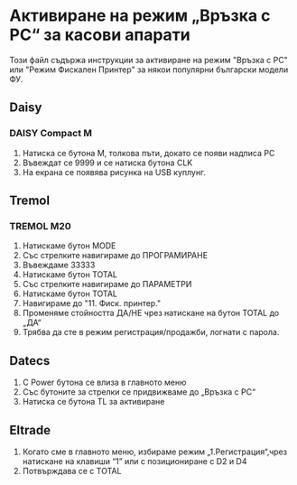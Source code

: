 # Активиране на режим „Връзка с PC“ за касови апарати

Този файл съдържа инструкции за активиране на режим "Връзка с PC" или "Режим Фискален Принтер" за някои популярни български модели ФУ.


## Daisy

### DAISY Compact M 

1. Натиска се бутона М, толкова пъти, докато се появи надписа PC
2. Въвеждат се 9999 и се натиска бутона CLK
3. На екрана се появява рисунка на USB куплунг.

## Tremol
 
### TREMOL M20

1. Натискаме бутон MODE
2. Със стрелките навигираме до ПРОГРАМИРАНЕ
3. Въвеждаме 33333
4. Натискаме бутон TOTAL
5. Със стрелките навигираме до ПАРАМЕТРИ
6. Натискаме бутон TOTAL
7. Навигираме до "11. Фиск. принтер."
8. Променяме стойността ДА/НЕ чрез натискане на бутон TOTAL до „ДА“
9. Трябва да сте в режим регистрация/продажби, логнати с парола. 

## Datecs

1. С Power бутона се влиза в главното меню
2. Със бутоните за стрелки се придвижваме до „Връзка с РС“
3. Натиска се бутона TL за активиране

## Eltrade

1. Когато сме в главното меню, избираме режим „1.Регистрация“,чрез натискане на клавиши “1”  или с позициониране с D2 и D4
2. Потвърждава се с TOTAL
